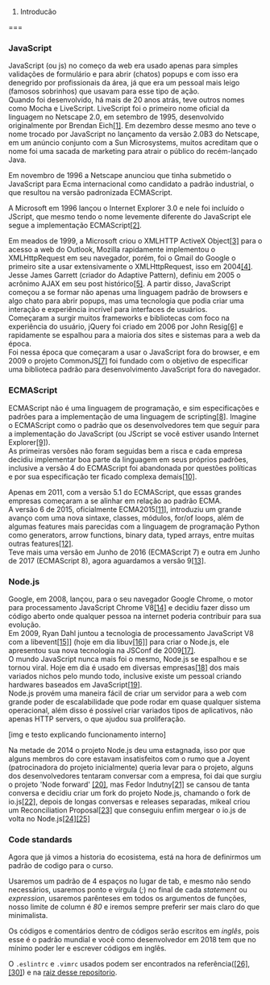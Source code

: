 1) Introducão

===

<a id="introduction-javascript"></a>
### JavaScript

JavaScript (ou js) no começo da web era usado apenas para simples validações de formulário e para abrir (chatos) popups e com isso era denegrido por profissionais da área, já que era um pessoal mais leigo (famosos sobrinhos) que usavam para esse tipo de ação. <br />
Quando foi desenvolvido, há mais de 20 anos atrás, teve outros nomes como Mocha e LiveScript. LiveScript foi o primeiro nome oficial da linguagem no Netscape 2.0, em setembro de 1995, desenvolvido originalmente por Brendan Eich[[1]](#ref-1).
Em dezembro desse mesmo ano teve o nome trocado por JavaScript no lançamento da versão 2.0B3 do Netscape, em um anúncio conjunto com a Sun Microsystems, muitos acreditam que o nome foi uma sacada de marketing para atrair o público do recém-lançado Java.

Em novembro de 1996 a Netscape anunciou que tinha submetido o JavaScript para Ecma internacional como candidato a padrão industrial, o que resultou na versão padronizada ECMAScript.

A Microsoft em 1996 lançou o Internet Explorer 3.0 e nele foi incluído o JScript, que mesmo tendo o nome levemente diferente do JavaScript ele segue a implementação ECMAScript[[2]](#ref-2).

Em meados de 1999, a Microsoft criou o XMLHTTP ActiveX Object[[3]](#ref-3) para o acesso a web do Outlook, Mozilla rapidamente implementou o XMLHttpRequest em seu navegador, porém, foi o Gmail do Google o primeiro site a usar extensivamente o XMLHttpRequest, isso em 2004[[4]](#ref-4).<br />
Jesse James Garrett (criador do Adaptive Pattern), definiu em 2005 o acrônimo AJAX em seu post histórico[[5]](#ref-5). A partir disso, JavaScript começou a se formar não apenas uma linguagem padrão de browsers e algo chato para abrir popups, mas uma tecnologia que podia criar uma interação e experiência incrível para interfaces de usuários. <br />
Começaram a surgir muitos frameworks e bibliotecas com foco na experiência do usuário, jQuery foi criado em 2006 por John Resig[[6]](#ref-6) e rapidamente se espalhou para a maioria dos sites e sistemas para a web da época. <br />
Foi nessa época que começaram a usar o JavaScript fora do browser, e em 2009 o projeto CommonJS[[7]](#ref-7) foi fundado com o objetivo de especificar uma biblioteca padrão para desenvolvimento JavaScript fora do navegador.

<a id="introduction-ecmascript"></a>
### ECMAScript

ECMAScript não é uma linguagem de programação, e sim especificações e padrões para a implementação de uma linguagem de scripting[[8]](#ref-8). Imagine o ECMAScript como o padrão que os desenvolvedores tem que seguir para a implementação do JavaScript (ou JScript se você estiver usando Internet Explorer[[9]](#ref-9)).<br />
As primeiras versões não foram seguidas bem a risca e cada empresa decidiu implementar boa parte da linguagem em seus próprios padrões, inclusive a versão 4 do ECMAScript foi abandonada por questões políticas e por sua especificação ter ficado complexa demais[[10]](#ref-10).

Apenas em 2011, com a versão 5.1 do ECMAScript, que essas grandes empresas começaram a se alinhar em relação ao padrão ECMA.<br />
A versão 6 de 2015, oficialmente ECMA2015[[11]](#ref-11), introduziu um grande avanço com uma nova sintaxe, classes, módulos, for/of loops, além de algumas features mais parecidas com a linguagem de programação Python como generators, arrow functions, binary data, typed arrays, entre muitas outras features[[12]](#ref-12). <br />
Teve mais uma versão em Junho de 2016 (ECMAScript 7) e outra em Junho de 2017 (ECMAScript 8), agora aguardamos a versão 9[[13]](#ref-13).

<a id='introduction-nodejs'></a>
### Node.js

Google, em 2008, lançou, para o seu navegador Google Chrome, o motor para processamento JavaScript Chrome V8[[14]](#ref-14) e decidiu fazer disso um código aberto onde qualquer pessoa na internet poderia contribuir para sua evolução.<br />
Em 2009, Ryan Dahl juntou a tecnologia de processamento JavaScript V8 com a libevent[[15]](#ref-15)] (hoje em dia libuv[[16]](#ref-16)] para criar o Node.js, ele apresentou sua nova tecnologia na JSConf de 2009[[17]](#ref-17).<br />
O mundo JavaScript nunca mais foi o mesmo, Node.js se espalhou e se tornou viral. Hoje em dia é usado em diversas empresas[[18]](#ref-18) dos mais variados nichos pelo mundo todo, inclusive existe um pessoal criando hardwares baseados em JavaScript[[19]](#ref-19).<br />
Node.js provém uma maneira fácil de criar um servidor para a web com grande poder de escalabilidade que pode rodar em quase qualquer sistema operacional, além disso é possível criar variados tipos de aplicativos, não apenas HTTP servers, o que ajudou sua proliferação.

[img e testo explicando funcionamento interno]

Na metade de 2014 o projeto Node.js deu uma estagnada, isso por que alguns membros do core estavam insatisfeitos com o rumo que a Joyent (patrocinadora do projeto inicialmente) queria levar para o projeto, alguns dos desenvolvedores tentaram conversar com a empresa, foi dai que surgiu o projeto 'Node forward' [[20]](#ref-20), mas Fedor Indutny[[21]](#ref-21) se cansou de tanta conversa e decidiu criar um fork do projeto Node.js, chamando o fork de io.js[[22]](#ref-22), depois de longas conversas e releases separadas, mikeal criou um Reconciliation Proposal[[23]](#ref-23) que conseguiu enfim mergear o io.js de volta no Node.js[[24]](#ref-24)[[25]](#ref-25)

<a id='introduction-codestandards'></a>
### Code standards
Agora que já vimos a historia do ecosistema, está na hora de definirmos um padrão de codigo para o curso.

Usaremos um padrão de 4 espaços no lugar de tab, e mesmo não sendo necessários, usaremos ponto e vírgula (*;*) no final de cada *statement* ou *expression*, usaremos parênteses em todos os argumentos de funções, nosso limite de column é *80* e iremos sempre preferir ser mais claro do que minimalista.

Os códigos e comentários dentro de códigos serão escritos em *inglês*, pois esse é o padrão mundial e você como desenvolvedor em 2018 tem que no mínimo poder ler e escrever códigos em inglês.

O `.eslintrc` e `.vimrc` usados podem ser encontrados na referência([[26]](#ref-26), [[30]](#ref-30)) e na [raiz desse repositorio](#ref-26).
